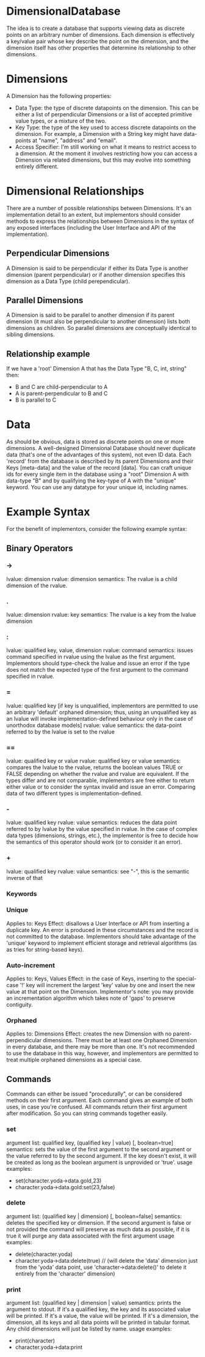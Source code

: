 DimensionalDatabase
==================

The idea is to create a database that supports viewing data as discrete points on an arbitrary number of dimensions.  Each dimension is effectively a key/value pair whose key describe the point on the dimension, and the dimension itself has other properties that determine its relationship to other dimensions.

# Dimensions
A Dimension has the following properties:
 - Data Type: the type of discrete datapoints on the dimension.  This can be either a list of perpendicular Dimensions or a list of accepted primitive value types, or a mixture of the two.
 - Key Type: the type of the key used to access discrete datapoints on the dimension.  For example, a Dimension with a String key might have data-points at "name", "address" and "email".
 - Access Specifier: I'm still working on what it means to restrict access to a dimension.  At the moment it involves restricting how you can access a Dimension via related dimensions, but this may evolve into something entirely different.

# Dimensional Relationships
There are a number of possible relationships between Dimensions.  It's an implementation detail to an extent, but implementors should consider methods to express the relationships between Dimensions in the syntax of any exposed interfaces (including the User Interface and API of the implementation).
## Perpendicular Dimensions
A Dimension is said to be perpendicular if either its Data Type is another dimension (parent perpendicular) or if another dimension specifies this dimension as a Data Type (child perependicular).
## Parallel Dimensions
A Dimension is said to be parallel to another dimension if its parent dimension (it must also be perpendicular to another dimension) lists both dimensions as children.  So parallel dimensions are conceptually identical to sibling dimensions.
## Relationship example
If we have a 'root' Dimension A that has the Data Type "B, C, int, string" then:
 - B and C are child-perpendicular to A
 - A is parent-perpendicular to B and C
 - B is parallel to C

# Data
As should be obvious, data is stored as discrete points on one or more dimensions.  A well-designed Dimensional Database should never duplicate data (that's one of the advantages of this system), not even ID data.  Each 'record' from the database is described by its parent Dimensions and their Keys [meta-data] and the value of the record [data].  You can craft unique ids for every single item in the database using a "root" Dimension A with data-type "B" and by qualifying the key-type of A with the "unique" keyword.  You can use any datatype for your unique id, including names.

# Example Syntax
For the benefit of implementors, consider the following example syntax:
## Binary Operators
### ->
lvalue: dimension
rvalue: dimension
semantics: The rvalue is a child dimension of the rvalue.
### .
lvalue: dimension
rvalue: key
semantics: The rvalue is a key from the lvalue dimension
### :
lvalue: qualified key, value, dimension
rvalue: command
semantics: issues command specified in rvalue using the lvalue as the first argument.  Implementors should type-check the lvalue and issue an error if the type does not match the expected type of the first argument to the command specified in rvalue.
### =
lvalue: qualified key [if key is unqualified, implementors are permitted to use an arbitrary 'default' orphaned dimension; thus, using an unqualified key as an lvalue will invoke implementation-defined behaviour only in the case of unorthodox database models]
rvalue: value
semantics: the data-point referred to by the lvalue is set to the rvalue
### ==
lvalue: qualified key or value
rvalue: qualified key or value
semantics: compares the lvalue to the rvalue, returns the boolean values TRUE or FALSE depending on whether the rvalue and rvalue are equivalent.  If the types differ and are not comparable, implementors are free either to return either value or to consider the syntax invalid and issue an error.  Comparing data of two different types is implementation-defined.
### -
lvalue: qualified key
rvalue: value
semantics: reduces the data point referred to by lvalue by the value specified in rvalue.  In the case of complex data types (dimensions, strings, etc.), the implementor is free to decide how the semantics of this operator should work (or to consider it an error).
### +
lvalue: qualified key
rvalue: value
semantics: see "-", this is the semantic inverse of that
### Keywords

### Unique
Applies to: Keys
Effect: disallows a User Interface or API from inserting a duplicate key.  An error is produced in these circumstances and the record is not committed to the database.  Implementors should take advantage of the 'unique' keyword to implement efficient storage and retrieval algorithms (as as tries for string-based keys).
### Auto-increment
Applies to: Keys, Values
Effect: in the case of Keys, inserting to the special-case '!' key will increment the largest 'key' value by one and insert the new value at that point on the Dimension.  Implementor's note: you may provide an incrementation algorithm which takes note of 'gaps' to preserve contiguity.
### Orphaned
Applies to: Dimensions
Effect: creates the new Dimension with no parent-perpendicular dimensions.  There must be at least one Orphaned Dimension in every database, and there may be more than one.  It's not recommended to use the database in this way, however, and implementors are permitted to treat multiple orphaned dimensions as a special case.
## Commands
Commands can either be issued "procedurally", or can be considered methods on their first argument.
Each command gives an example of both uses, in case you're confused.
All commands return their first argument after modification.  So you can string commands together easily.
### set
argument list: qualified key, (qualified key | value) [, boolean=true]
semantics: sets the value of the first argument to the second argument or the value referred to by the second argument.  If the key doesn't exist, it will be created as long as the boolean argument is unprovided or 'true'.
usage examples: 
 - set(character.yoda->data.gold,23)
 - character.yoda->data.gold:set(23,false)
### delete
argument list: (qualified key | dimension) [, boolean=false]
semantics: deletes the specified key or dimension.  If the second argument is false or not provided the command will preserve as much data as possible, if it is true it will purge any data associated with the first argument
usage examples:
 - delete(character.yoda)
 - character.yoda->data:delete(true) // (will delete the 'data' dimension just from the 'yoda' data point, use 'character->data:delete()' to delete it entirely from the 'character' dimension)
### print
argument list: (qualified key | dimension | value)
semantics: prints the argument to stdout.  If it's a qualified key, the key and its associated value will be printed.  If it's a value, the value will be printed.  If it's a dimension, the dimension, all its keys and all data points will be printed in tabular format.  Any child dimensions will just be listed by name.
usage examples:
 - print(character)
 - character.yoda->data:print
